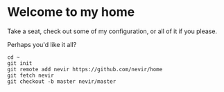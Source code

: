 # Welcome to my home

Take a seat, check out some of my configuration, or all of it if you please.

Perhaps you'd like it all?

    cd ~
    git init
    git remote add nevir https://github.com/nevir/home
    git fetch nevir
    git checkout -b master nevir/master


